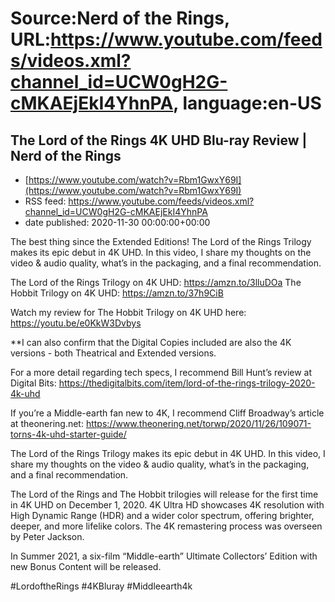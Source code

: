# Source:Nerd of the Rings, URL:https://www.youtube.com/feeds/videos.xml?channel_id=UCW0gH2G-cMKAEjEkI4YhnPA, language:en-US

## The Lord of the Rings 4K UHD Blu-ray Review | Nerd of the Rings
 - [https://www.youtube.com/watch?v=Rbm1GwxY69I](https://www.youtube.com/watch?v=Rbm1GwxY69I)
 - RSS feed: https://www.youtube.com/feeds/videos.xml?channel_id=UCW0gH2G-cMKAEjEkI4YhnPA
 - date published: 2020-11-30 00:00:00+00:00

The best thing since the Extended Editions!  The Lord of the Rings Trilogy makes its epic debut in 4K UHD. In this video, I share my thoughts on the video & audio quality, what’s in the packaging, and a final recommendation.

The Lord of the Rings Trilogy on 4K UHD: https://amzn.to/3lluDOa
The Hobbit Trilogy on 4K UHD: https://amzn.to/37h9CiB

Watch my review for The Hobbit Trilogy on 4K UHD here: https://youtu.be/e0KkW3Dvbys

**I can also confirm that the Digital Copies included are also the 4K versions - both Theatrical and Extended versions.

For a more detail regarding tech specs, I recommend Bill Hunt’s review at Digital Bits: https://thedigitalbits.com/item/lord-of-the-rings-trilogy-2020-4k-uhd 

If you’re a Middle-earth fan new to 4K, I recommend Cliff Broadway’s article at theonering.net: https://www.theonering.net/torwp/2020/11/26/109071-torns-4k-uhd-starter-guide/ 

The Lord of the Rings Trilogy makes its epic debut in 4K UHD. In this video, I share my thoughts on the video & audio quality, what’s in the packaging, and a final recommendation.  

The Lord of the Rings and The Hobbit trilogies will release for the first time in 4K UHD on December 1, 2020.  4K Ultra HD showcases 4K resolution with High Dynamic Range (HDR) and a wider color spectrum, offering brighter, deeper, and more lifelike colors.  The 4K remastering process was overseen by Peter Jackson.

In Summer 2021, a six-film “Middle-earth” Ultimate Collectors’ Edition with new Bonus Content will be released.

#LordoftheRings #4KBluray #Middleearth4k

